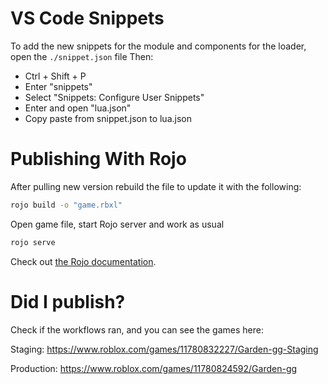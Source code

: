 # VS Code Snippets
To add the new snippets for the module and components for the loader, open the ```./snippet.json``` file
Then:
 - Ctrl + Shift + P
 - Enter "snippets"
 - Select "Snippets: Configure User Snippets"
 - Enter and open "lua.json"
 - Copy paste from snippet.json to lua.json

# Publishing With Rojo

After pulling new version rebuild the file to update it with the following:

```bash
rojo build -o "game.rbxl"
```

Open game file, start Rojo server and work as usual

```bash
rojo serve
```

Check out [the Rojo documentation](https://rojo.space/docs).

# Did I publish?

Check if the workflows ran, and you can see the games here:

Staging: https://www.roblox.com/games/11780832227/Garden-gg-Staging

Production: https://www.roblox.com/games/11780824592/Garden-gg
